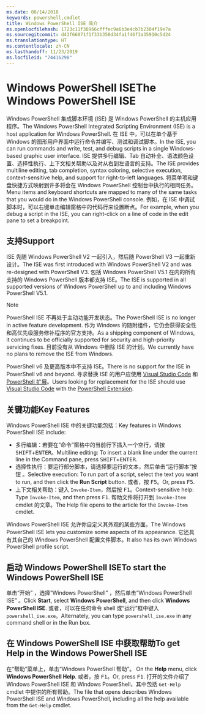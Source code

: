 ```yaml
---
ms.date: 08/14/2018
keywords: powershell,cmdlet
title: Windows PowerShell ISE 简介
ms.openlocfilehash: 1723c11f38966cfffec9a6b3e4cb7b2304f19e7a
ms.sourcegitcommit: d43f66071f1f33b350d34fa1f46f3a35910c5d24
ms.translationtype: HT
ms.contentlocale: zh-CN
ms.lasthandoff: 11/23/2019
ms.locfileid: "74416290"
---
```

# <a name="the-windows-powershell-ise"></a><span data-ttu-id="0ce70-103">Windows PowerShell ISE</span><span class="sxs-lookup"><span data-stu-id="0ce70-103">The Windows PowerShell ISE</span></span>

<span data-ttu-id="0ce70-104">Windows PowerShell 集成脚本环境 (ISE) 是 Windows PowerShell 的主机应用程序。</span><span class="sxs-lookup"><span data-stu-id="0ce70-104">The Windows PowerShell Integrated Scripting Environment (ISE) is a host application for Windows PowerShell.</span></span> <span data-ttu-id="0ce70-105">在 ISE 中，可以在单个基于 Windows 的图形用户界面中运行命令并编写、测试和调试脚本。</span><span class="sxs-lookup"><span data-stu-id="0ce70-105">In the ISE, you can run commands and write, test, and debug scripts in a single Windows-based graphic user interface.</span></span> <span data-ttu-id="0ce70-106">ISE 提供多行编辑、Tab 自动补全、语法颜色设置、选择性执行、上下文相关帮助以及对从右到左语言的支持。</span><span class="sxs-lookup"><span data-stu-id="0ce70-106">The ISE provides multiline editing, tab completion, syntax coloring, selective execution, context-sensitive help, and support for right-to-left languages.</span></span> <span data-ttu-id="0ce70-107">将菜单项和键盘快捷方式映射到许多将会在 Windows PowerShell 控制台中执行的相同任务。</span><span class="sxs-lookup"><span data-stu-id="0ce70-107">Menu items and keyboard shortcuts are mapped to many of the same tasks that you would do in the Windows PowerShell console.</span></span> <span data-ttu-id="0ce70-108">例如，在 ISE 中调试脚本时，可以右键单击编辑窗格中的代码行来设置断点。</span><span class="sxs-lookup"><span data-stu-id="0ce70-108">For example, when you debug a script in the ISE, you can right-click on a line of code in the edit pane to set a breakpoint.</span></span>

## <a name="support"></a><span data-ttu-id="0ce70-109">支持</span><span class="sxs-lookup"><span data-stu-id="0ce70-109">Support</span></span>

<span data-ttu-id="0ce70-110">ISE 先随 Windows PowerShell V2 一起引入，然后随 PowerShell V3 一起重新设计。</span><span class="sxs-lookup"><span data-stu-id="0ce70-110">The ISE was first introduced with Windows PowerShell V2 and was re-designed with PowerShell V3.</span></span> <span data-ttu-id="0ce70-111">包括 Windows PowerShell V5.1 在内的所有支持的 Windows PowerShell 版本都支持 ISE。</span><span class="sxs-lookup"><span data-stu-id="0ce70-111">The ISE is supported in all supported versions of Windows PowerShell up to and including Windows PowerShell V5.1.</span></span>

> [!NOTE]
> <span data-ttu-id="0ce70-112">PowerShell ISE 不再处于主动功能开发状态。</span><span class="sxs-lookup"><span data-stu-id="0ce70-112">The PowerShell ISE is no longer in active feature development.</span></span> <span data-ttu-id="0ce70-113">作为 Windows 的随附组件，它仍会获得安全性和高优先级服务修补程序的官方支持。</span><span class="sxs-lookup"><span data-stu-id="0ce70-113">As a shipping component of Windows, it continues to be officially supported for security and high-priority servicing fixes.</span></span>
> <span data-ttu-id="0ce70-114">目前没有从 Windows 中删除 ISE 的计划。</span><span class="sxs-lookup"><span data-stu-id="0ce70-114">We currently have no plans to remove the ISE from Windows.</span></span>
>
> <span data-ttu-id="0ce70-115">PowerShell v6 及更高版本中不支持 ISE。</span><span class="sxs-lookup"><span data-stu-id="0ce70-115">There is no support for the ISE in PowerShell v6 and beyond.</span></span> <span data-ttu-id="0ce70-116">寻求替换 ISE 的用户应使用 [Visual Studio Code](https://code.visualstudio.com/) 和 [PowerShell 扩展](https://marketplace.visualstudio.com/items?itemName=ms-vscode.PowerShell)。</span><span class="sxs-lookup"><span data-stu-id="0ce70-116">Users looking for replacement for the ISE should use [Visual Studio Code](https://code.visualstudio.com/) with the [PowerShell Extension](https://marketplace.visualstudio.com/items?itemName=ms-vscode.PowerShell).</span></span>

## <a name="key-features"></a><span data-ttu-id="0ce70-117">关键功能</span><span class="sxs-lookup"><span data-stu-id="0ce70-117">Key Features</span></span>

<span data-ttu-id="0ce70-118">Windows PowerShell ISE 中的关键功能包括：</span><span class="sxs-lookup"><span data-stu-id="0ce70-118">Key features in Windows PowerShell ISE include:</span></span>

- <span data-ttu-id="0ce70-119">多行编辑：若要在“命令”窗格中的当前行下插入一个空行，请按 <kbd>SHIFT</kbd>+<kbd>ENTER</kbd>。</span><span class="sxs-lookup"><span data-stu-id="0ce70-119">Multiline editing: To insert a blank line under the current line in the Command pane, press <kbd>SHIFT</kbd>+<kbd>ENTER</kbd>.</span></span>
- <span data-ttu-id="0ce70-120">选择性执行：要运行部分脚本，请选择要运行的文本，然后单击“运行脚本”按钮  。</span><span class="sxs-lookup"><span data-stu-id="0ce70-120">Selective execution: To run part of a script, select the text you want to run, and then click the **Run Script** button.</span></span> <span data-ttu-id="0ce70-121">或者，按 <kbd>F5</kbd>。</span><span class="sxs-lookup"><span data-stu-id="0ce70-121">Or, press <kbd>F5</kbd>.</span></span>
- <span data-ttu-id="0ce70-122">上下文相关帮助：键入 `Invoke-Item`，然后按 <kbd>F1</kbd>。</span><span class="sxs-lookup"><span data-stu-id="0ce70-122">Context-sensitive help: Type `Invoke-Item`, and then press <kbd>F1</kbd>.</span></span> <span data-ttu-id="0ce70-123">帮助文件将打开到 `Invoke-Item` cmdlet 的文章。</span><span class="sxs-lookup"><span data-stu-id="0ce70-123">The Help file opens to the article for the `Invoke-Item` cmdlet.</span></span>

<span data-ttu-id="0ce70-124">Windows PowerShell ISE 允许你自定义其外观的某些方面。</span><span class="sxs-lookup"><span data-stu-id="0ce70-124">The Windows PowerShell ISE lets you customize some aspects of its appearance.</span></span> <span data-ttu-id="0ce70-125">它还具有其自己的 Windows PowerShell 配置文件脚本。</span><span class="sxs-lookup"><span data-stu-id="0ce70-125">It also has its own Windows PowerShell profile script.</span></span>

## <a name="to-start-the-windows-powershell-ise"></a><span data-ttu-id="0ce70-126">启动 Windows PowerShell ISE</span><span class="sxs-lookup"><span data-stu-id="0ce70-126">To start the Windows PowerShell ISE</span></span>

<span data-ttu-id="0ce70-127">单击“开始”  ，选择“Windows PowerShell”  ，然后单击“Windows PowerShell ISE”  。</span><span class="sxs-lookup"><span data-stu-id="0ce70-127">Click **Start**, select **Windows PowerShell**, and then click **Windows PowerShell ISE**.</span></span>
<span data-ttu-id="0ce70-128">或者，可以在任何命令 shell 或“运行”框中键入 `powershell_ise.exe`。</span><span class="sxs-lookup"><span data-stu-id="0ce70-128">Alternately, you can type `powershell_ise.exe` in any command shell or in the Run box.</span></span>

## <a name="to-get-help-in-the-windows-powershell-ise"></a><span data-ttu-id="0ce70-129">在 Windows PowerShell ISE 中获取帮助</span><span class="sxs-lookup"><span data-stu-id="0ce70-129">To get Help in the Windows PowerShell ISE</span></span>

<span data-ttu-id="0ce70-130">在“帮助”菜单上，单击“Windows PowerShell 帮助”。  </span><span class="sxs-lookup"><span data-stu-id="0ce70-130">On the **Help** menu, click **Windows PowerShell Help**.</span></span> <span data-ttu-id="0ce70-131">或者，按 <kbd>F1</kbd>。</span><span class="sxs-lookup"><span data-stu-id="0ce70-131">Or, press <kbd>F1</kbd>.</span></span> <span data-ttu-id="0ce70-132">打开的文件介绍了 Windows PowerShell ISE 和 Windows PowerShell，其中包括 `Get-Help` cmdlet 中提供的所有帮助。</span><span class="sxs-lookup"><span data-stu-id="0ce70-132">The file that opens describes Windows PowerShell ISE and Windows PowerShell, including all the help available from the `Get-Help` cmdlet.</span></span>
